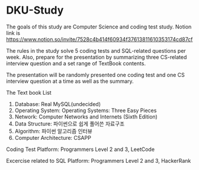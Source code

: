 # DKU-Study

The goals of this study are Computer Science and coding test study.
Notion link is https://www.notion.so/invite/7528c4b414f60934f37613811610353174cd87cf

The rules in the study solve 5 coding tests and SQL-related questions per week. 
Also, prepare for the presentation by summarizing three CS-related interview question and a set range of TextBook contents.

The presentation will be randomly presented one coding test and one CS interview question at a time as well as the summary.

The Text book List
1. Database: Real MySQL(undecided)
2. Operating System: Operating Systems: Three Easy Pieces
3. Network: Computer Networks and Internets (Sixth Edition)
4. Data Structure: 파이썬으로 쉽게 풀어쓴 자료구조
5. Algorithm: 파이썬 알고리즘 인터뷰
6. Computer Architecture: CSAPP 

Coding Test Platform: Programmers Level 2 and 3, LeetCode

Excercise related to SQL Platform: Programmers Level 2 and 3, HackerRank
